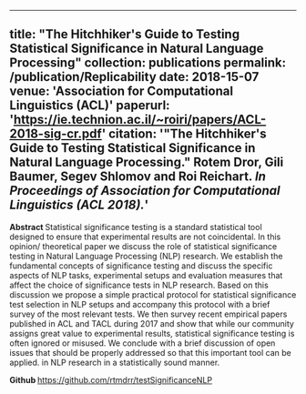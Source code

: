 
---
title: "The Hitchhiker's Guide to Testing Statistical Significance in Natural Language Processing"
collection: publications
permalink: /publication/Replicability
date: 2018-15-07
venue: 'Association for Computational Linguistics (ACL)'
paperurl: 'https://ie.technion.ac.il/~roiri/papers/ACL-2018-sig-cr.pdf'
citation: '<b>"The Hitchhiker's Guide to Testing Statistical Significance in Natural Language Processing."</b> Rotem Dror, Gili Baumer, Segev Shlomov and Roi Reichart. <i> In Proceedings of Association for Computational Linguistics (ACL 2018).</i>'
---

<b> Abstract </b>
Statistical significance testing is a standard statistical tool designed to ensure that experimental results are not coincidental. In this opinion/ theoretical paper we discuss the role of statistical significance testing in Natural Language Processing (NLP) research. We establish the fundamental concepts of significance testing and discuss the specific aspects of NLP tasks, experimental setups and evaluation measures that affect the choice of significance tests in NLP research. Based on this discussion we propose a simple practical protocol for statistical significance test selection in NLP setups and accompany this protocol with a brief survey of the most relevant tests. We then survey recent empirical papers published in ACL and TACL during 2017 and show that while our community assigns great value to experimental results, statistical significance testing is often ignored or misused. We conclude with a brief discussion of open issues that should be properly addressed so that this important tool can be applied. in NLP research in a statistically sound manner.

<b> Github </b>
https://github.com/rtmdrr/testSignificanceNLP

